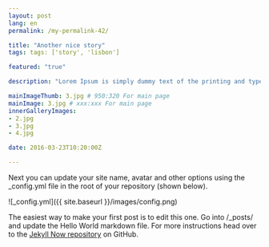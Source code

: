 ```yaml
---
layout: post
lang: en
permalink: /my-permalink-42/

title: "Another nice story"
tags: tags: ['story', 'lisbon']

featured: "true"

description: "Lorem Ipsum is simply dummy text of the printing and typesetting industry. Lorem Ipsum is simply dummy text of the printing and typesetting industry. Lorem Ipsum is simply dummy text of the printing and typesetting industry."

mainImageThumb: 3.jpg # 950:320 For main page
mainImage: 3.jpg # xxx:xxx For main page
innerGalleryImages:
- 2.jpg
- 3.jpg
- 4.jpg

date: 2016-03-23T10:20:00Z

---
```


Next you can update your site name, avatar and other options using the _config.yml file in the root of your repository (shown below).

![_config.yml]({{ site.baseurl }}/images/config.png)

The easiest way to make your first post is to edit this one. Go into /_posts/ and update the Hello World markdown file. For more instructions head over to the [Jekyll Now repository](https://github.com/barryclark/jekyll-now) on GitHub.
